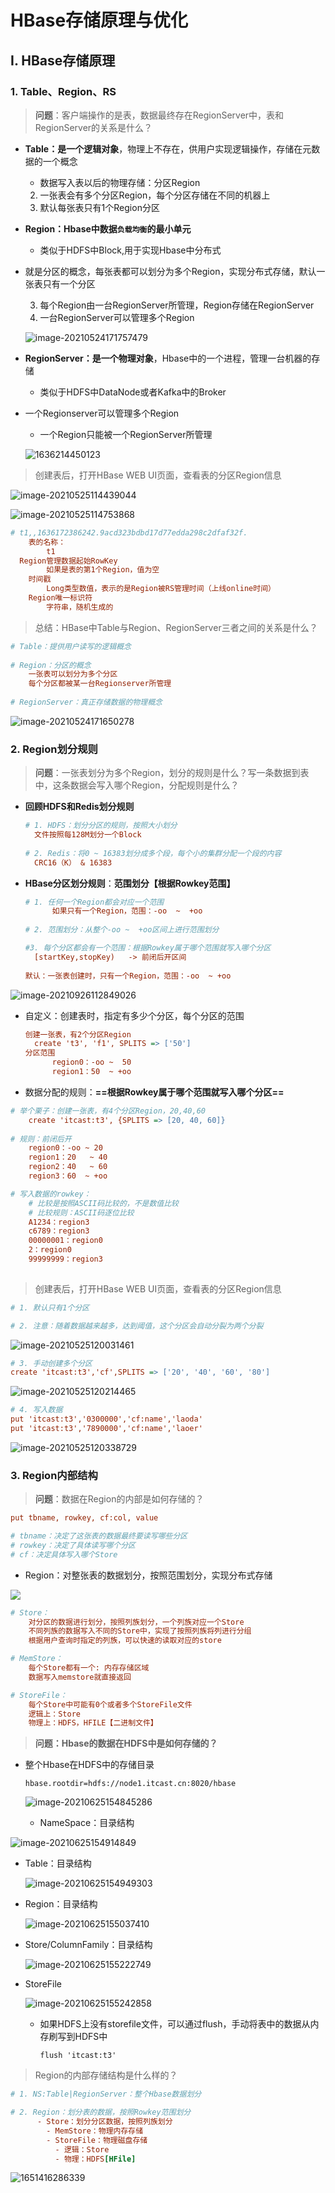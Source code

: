 # HBase存储原理与优化

## I. HBase存储原理

### 1. Table、Region、RS

> **问题**：客户端操作的是表，数据最终存在RegionServer中，表和RegionServer的关系是什么？

- **Table：是一个逻辑对象**，物理上不存在，供用户实现逻辑操作，存储在元数据的一个概念

  - 数据写入表以后的物理存储：分区Region

  2. 一张表会有多个分区Region，每个分区存储在不同的机器上
  3. 默认每张表只有1个Region分区

- **Region：Hbase中数据`负载均衡`的最小单元**

  - 类似于HDFS中Block,用于实现Hbase中分布式

- 就是分区的概念，每张表都可以划分为多个Region，实现分布式存储，默认一张表只有一个分区

  3. 每个Region由一台RegionServer所管理，Region存储在RegionServer
  4. 一台RegionServer可以管理多个Region

  ![image-20210524171757479](assets/image-20210524171757479.png)

- **RegionServer：是一个物理对象**，Hbase中的一个进程，管理一台机器的存储

  - 类似于HDFS中DataNode或者Kafka中的Broker

- 一个Regionserver可以管理多个Region

  - 一个Region只能被一个RegionServer所管理

  ![1636214450123](assets/1636214450123.png)

> 创建表后，打开HBase WEB UI页面，查看表的分区Region信息

![image-20210525114439044](assets/image-20210525114439044.png)

![image-20210525114753868](assets/image-20210525114753868.png)

```ini
# t1,,1636172386242.9acd323bdbd17d77edda298c2dfaf32f.
    表的名称：
        t1
  Region管理数据起始RowKey
        如果是表的第1个Region，值为空
    时间戳
        Long类型数值，表示的是Region被RS管理时间（上线online时间）
    Region唯一标识符
        字符串，随机生成的
```

> 总结：HBase中Table与Region、RegionServer三者之间的关系是什么？

```ini
# Table：提供用户读写的逻辑概念
 
# Region：分区的概念
	一张表可以划分为多个分区
	每个分区都被某一台Regionserver所管理
 
# RegionServer：真正存储数据的物理概念
```

![image-20210524171650278](assets/image-20210524171650278.png)

### 2. Region划分规则

> **问题**：一张表划分为多个Region，划分的规则是什么？写一条数据到表中，这条数据会写入哪个Region，分配规则是什么？

- **回顾HDFS和Redis划分规则**

  ```ini
  # 1. HDFS：划分分区的规则，按照大小划分
  	文件按照每128M划分一个Block
  	
  # 2. Redis：将0 ~ 16383划分成多个段，每个小的集群分配一个段的内容
  	CRC16（K） & 16383
  ```

- **HBase分区划分规则**：**范围划分【根据Rowkey范围】**

  ```ini
  # 1. 任何一个Region都会对应一个范围
    	如果只有一个Region，范围：-oo  ~  +oo
  	
  # 2. 范围划分：从整个-oo ~  +oo区间上进行范围划分
  
  #3. 每个分区都会有一个范围：根据Rowkey属于哪个范围就写入哪个分区
  	[startKey,stopKey)	 -> 前闭后开区间
  	
  默认：一张表创建时，只有一个Region，范围：-oo  ~ +oo
  ```

![image-20210926112849026](assets/image-20210926112849026.png)

- 自定义：创建表时，指定有多少个分区，每个分区的范围

  ```ini
  创建一张表，有2个分区Region
  	create 't3', 'f1', SPLITS => ['50']
  分区范围
    	region0：-oo ~  50
    	region1：50  ~ +oo
  ```

- 数据分配的规则：**==根据Rowkey属于哪个范围就写入哪个分区==**

```ini
# 举个栗子：创建一张表，有4个分区Region，20,40,60
  	create 'itcast:t3', {SPLITS => [20, 40, 60]}
  	
# 规则：前闭后开
	region0：-oo ~ 20
	region1：20   ~ 40
	region2：40   ~ 60
	region3：60  ~ +oo

# 写入数据的rowkey：
	# 比较是按照ASCII码比较的，不是数值比较
	# 比较规则：ASCII码逐位比较
    A1234：region3
    c6789：region3
    00000001：region0
    2：region0
    99999999：region3
	
```

> 创建表后，打开HBase WEB UI页面，查看表的分区Region信息

```ini
# 1. 默认只有1个分区

# 2. 注意：随着数据越来越多，达到阈值，这个分区会自动分裂为两个分裂
```

![image-20210525120031461](assets/image-20210525120031461.png)

```ini
# 3. 手动创建多个分区
create 'itcast:t3','cf',SPLITS => ['20', '40', '60', '80']
```

![image-20210525120214465](assets/image-20210525120214465.png)

```ini
# 4. 写入数据
put 'itcast:t3','0300000','cf:name','laoda'
put 'itcast:t3','7890000','cf:name','laoer'
```

![image-20210525120338729](assets/image-20210525120338729.png)

### 3. Region内部结构

> **问题**：数据在Region的内部是如何存储的？

```ini
put tbname, rowkey, cf:col, value

# tbname：决定了这张表的数据最终要读写哪些分区
# rowkey：决定了具体读写哪个分区
# cf：决定具体写入哪个Store
```

- Region：对整张表的数据划分，按照范围划分，实现分布式存储     

![](assets/image-20210524171934125.png)

```ini
# Store：
    对分区的数据进行划分，按照列族划分，一个列族对应一个Store
    不同列族的数据写入不同的Store中，实现了按照列族将列进行分组
    根据用户查询时指定的列族，可以快速的读取对应的store

# MemStore：
    每个Store都有一个: 内存存储区域
    数据写入memstore就直接返回

# StoreFile：
    每个Store中可能有0个或者多个StoreFile文件
    逻辑上：Store
    物理上：HDFS，HFILE【二进制文件】
```

> **问题：Hbase的数据在HDFS中是如何存储的？**

- 整个Hbase在HDFS中的存储目录

  ```properties
  hbase.rootdir=hdfs://node1.itcast.cn:8020/hbase
  ```

  ![image-20210625154845286](assets/image-20210625154845286.png)

  - NameSpace：目录结构

![image-20210625154914849](assets/image-20210625154914849.png)

- Table：目录结构

  ![image-20210625154949303](assets/image-20210625154949303.png)

- Region：目录结构

  ![image-20210625155037410](assets/image-20210625155037410.png)

- Store/ColumnFamily：目录结构

  ![image-20210625155222749](assets/image-20210625155222749.png)

- StoreFile

  ![image-20210625155242858](assets/image-20210625155242858.png)

  - 如果HDFS上没有storefile文件，可以通过flush，手动将表中的数据从内存刷写到HDFS中

    ```
    flush 'itcast:t3'    
    ```

> Region的内部存储结构是什么样的？

```ini
# 1. NS:Table|RegionServer：整个Hbase数据划分

# 2. Region：划分表的数据，按照Rowkey范围划分
      - Store：划分分区数据，按照列族划分
        - MemStore：物理内存存储
        - StoreFile：物理磁盘存储
          - 逻辑：Store
          - 物理：HDFS[HFile]
```

![1651416286339](assets/1651416286339.png)

